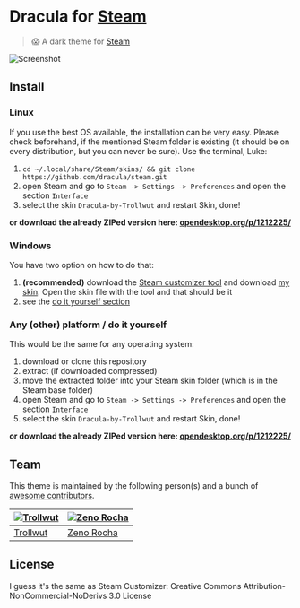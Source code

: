 # Dracula for [Steam](https://store.steampowered.com)

> 😱 A dark theme for [Steam](https://store.steampowered.com)

![Screenshot](./dracula-steam-skin.png)

## Install

### Linux

If you use the best OS available, the installation can be very easy. Please check beforehand, if the mentioned Steam folder is existing (it should be on every distribution, but you can never be sure).
Use the terminal, Luke:

1. `cd ~/.local/share/Steam/skins/ && git clone https://github.com/dracula/steam.git`
2. open Steam and go to `Steam -> Settings -> Preferences` and open the section `Interface`
3. select the skin `Dracula-by-Trollwut` and restart Skin, done!

**or download the already ZIPed version here: [opendesktop.org/p/1212225/](https://www.opendesktop.org/p/1212225/)**

### Windows

You have two option on how to do that:

1. **(recommended)** download the [Steam customizer tool](http://steamcustomizer.com/download) and download [my skin](http://editor.steamcustomizer.com/anqbr). Open the skin file with the tool and that should be it
2. see the [do it yourself section](#any-other-platform--do-it-yourself)

### Any (other) platform / do it yourself

This would be the same for any operating system:

1. download or clone this repository
2. extract (if downloaded compressed)
3. move the extracted folder into your Steam skin folder (which is in the Steam base folder)
4. open Steam and go to `Steam -> Settings -> Preferences` and open the section `Interface`
5. select the skin `Dracula-by-Trollwut` and restart Skin, done!

**or download the already ZIPed version here: [opendesktop.org/p/1212225/](https://www.opendesktop.org/p/1212225/)**

## Team

This theme is maintained by the following person(s) and a bunch of [awesome contributors](https://github.com/dracula/template/graphs/contributors).

| [![Trollwut](https://avatars1.githubusercontent.com/u/3462975?s=70&v=4)](https://github.com/Trollwut) | [![Zeno Rocha](https://avatars2.githubusercontent.com/u/398893?v=3&s=70)](https://github.com/zenorocha) |
| --- | --- |
| [Trollwut](https://github.com/Trollwut) | [Zeno Rocha](https://github.com/zenorocha) |

## License

I guess it's the same as Steam Customizer: Creative Commons Attribution-NonCommercial-NoDerivs 3.0 License
